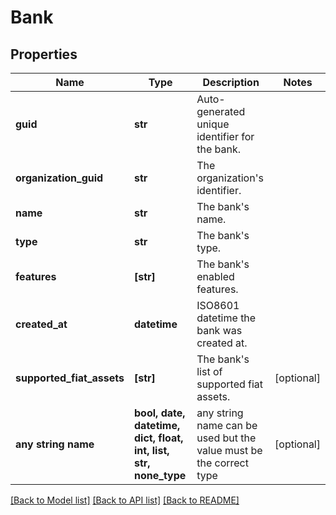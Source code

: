 # Bank


## Properties
Name | Type | Description | Notes
------------ | ------------- | ------------- | -------------
**guid** | **str** | Auto-generated unique identifier for the bank. | 
**organization_guid** | **str** | The organization&#39;s identifier. | 
**name** | **str** | The bank&#39;s name. | 
**type** | **str** | The bank&#39;s type. | 
**features** | **[str]** | The bank&#39;s enabled features. | 
**created_at** | **datetime** | ISO8601 datetime the bank was created at. | 
**supported_fiat_assets** | **[str]** | The bank&#39;s list of supported fiat assets. | [optional] 
**any string name** | **bool, date, datetime, dict, float, int, list, str, none_type** | any string name can be used but the value must be the correct type | [optional]

[[Back to Model list]](../README.md#documentation-for-models) [[Back to API list]](../README.md#documentation-for-api-endpoints) [[Back to README]](../README.md)


